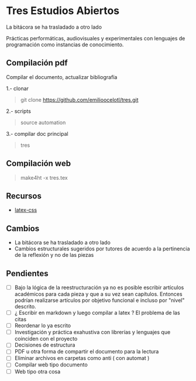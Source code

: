 # Tres Estudios Abiertos

La bitácora se ha trasladado a otro lado 

Prácticas performáticas, audiovisuales y experimentales con lenguajes de programación como instancias de conocimiento.

## Compilación pdf 

Compilar el documento, actualizar bibliografía 

1.- clonar
> git clone https://github.com/emilioocelotl/tres.git

2.- scripts
> source automation

3.- compilar doc principal
> tres

## Compilación web

> make4ht -x tres.tex

## Recursos

- [latex-css](https://github.com/vincentdoerig/latex-css)

## Cambios

- La bitácora se ha trasladado a otro lado
- Cambios estructurales sugeridos por tutores de acuerdo a la pertinencia de la reflexión y no de las piezas 

## Pendientes

- [ ] Bajo la lógica de la reestructuración ya no es posible escribir artículos académicos para cada pieza y que a su vez sean capítulos. Entonces podrían realizarse artículos por objetivo funcional e incluso por "nivel" descrito. 
- [ ] ¿ Escribir en markdown y luego compilar a latex ? El problema de las citas
- [ ] Reordenar lo ya escrito 
- [ ] Investigación y práctica exahustiva con librerías y lenguajes que coinciden con el proyecto 
- [ ] Decisiones de estructura
- [ ] PDF u otra forma de compartir el documento para la lectura 
- [ ] Eliminar archivos en carpetas como anti ( con automat ) 
- [ ] Compilar web tipo documento
- [ ] Web tipo otra cosa
